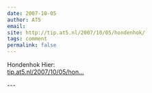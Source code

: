 ```yaml
---
date: 2007-10-05
author: AT5
email: 
site: http://tip.at5.nl/2007/10/05/hondenhok/
tags: comment
permalink: false
---
```


<p>Hondenhok Hier:<br />
<a href="http://tip.at5.nl/2007/10/05/hondenhok/" title="http://tip.at5.nl/2007/10/05/hondenhok/" rel="nofollow">tip.at5.nl/2007/10/05/hon...</a></p>
---